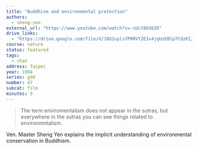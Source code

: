 ```yaml
---
title: "Buddhism and environmental protection"
authors:
  - sheng-yen
external_url: "https://www.youtube.com/watch?v=-sULY8kX6Z8"
drive_links:
  - "https://drive.google.com/file/d/18G2uylsfPRRVY2E1v4jqUsEBlp7CdzKI/view?usp=share_link"
course: nature
status: featured
tags:
  - chan
address: Taipei
year: 1994
series: gdd
number: 47
subcat: film
minutes: 9
---
```


> The term enviromentalism does not appear in the sutras, but everywhere in the sutras you can see things related to environmntalism.

Ven. Master Sheng Yen explains the implicit understanding of environmental conservation in Buddhism.
